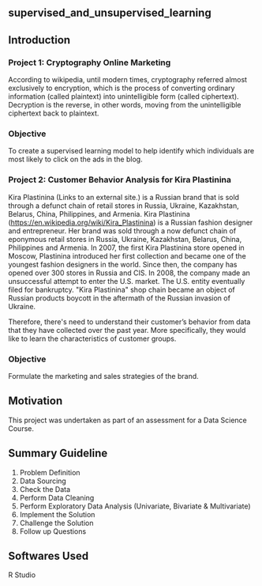 ## supervised_and_unsupervised_learning

## Introduction

### Project 1: Cryptography Online Marketing
According to wikipedia, until modern times, cryptography referred almost exclusively to encryption, which is the process of converting ordinary information (called plaintext) into unintelligible form (called ciphertext). Decryption is the reverse, in other words, moving from the unintelligible ciphertext back to plaintext.

### Objective
To create a supervised learning model to help identify which individuals are most likely to click on the ads in the blog. 

### Project 2: Customer Behavior Analysis for Kira Plastinina
Kira Plastinina (Links to an external site.) is a Russian brand that is sold through a defunct chain of retail stores in Russia, Ukraine, Kazakhstan, Belarus, China, Philippines, and Armenia.
Kira Plastinina (https://en.wikipedia.org/wiki/Kira_Plastinina) is a Russian fashion designer and entrepreneur. Her brand was sold through a now defunct chain of eponymous retail stores in Russia, Ukraine, Kazakhstan, Belarus, China, Philippines and Armenia. In 2007, the first Kira Plastinina store opened in Moscow, Plastinina introduced her first collection and became one of the youngest fashion designers in the world. Since then, the company has opened over 300 stores in Russia and CIS. In 2008, the company made an unsuccessful attempt to enter the U.S. market. The U.S. entity eventually filed for bankruptcy. "Kira Plastinina" shop chain became an object of Russian products boycott in the aftermath of the Russian invasion of Ukraine. 

Therefore, there's need to understand their customer’s behavior from data that they have collected over the past year. More specifically, they would like to learn the characteristics of customer groups.

### Objective
Formulate the marketing and sales strategies of the brand.

## Motivation
This project was undertaken as part of an assessment for a Data Science Course.

## Summary Guideline
1. Problem Definition
2. Data Sourcing
3. Check the Data
4. Perform Data Cleaning
5. Perform Exploratory Data Analysis  (Univariate, Bivariate & Multivariate)
6. Implement the Solution
7. Challenge the Solution
8. Follow up Questions

## Softwares Used
R Studio
